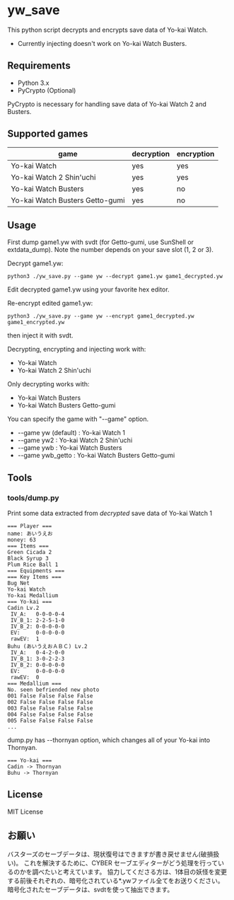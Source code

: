 # yw_save

This python script decrypts and encrypts save data of Yo-kai Watch.

* Currently injecting doesn't work on Yo-kai Watch Busters.

## Requirements

* Python 3.x
* PyCrypto (Optional)

PyCrypto is necessary for handling save data of Yo-kai Watch 2 and Busters.

## Supported games
| game                            | decryption | encryption |
| ------------------------------- | ---------- | ---------- |
| Yo-kai Watch                    | yes        | yes        |
| Yo-kai Watch 2 Shin'uchi        | yes        | yes        |
| Yo-kai Watch Busters            | yes        | no         |
| Yo-kai Watch Busters Getto-gumi | yes        | no         |

## Usage

First dump game1.yw with svdt (for Getto-gumi, use SunShell or extdata_dump).
Note the number depends on your save slot (1, 2 or 3).

Decrypt game1.yw:

    python3 ./yw_save.py --game yw --decrypt game1.yw game1_decrypted.yw

Edit decrypted game1.yw using your favorite hex editor.

Re-encrypt edited game1.yw:

    python3 ./yw_save.py --game yw --encrypt game1_decrypted.yw game1_encrypted.yw

then inject it with svdt.

Decrypting, encrypting and injecting work with:

* Yo-kai Watch
* Yo-kai Watch 2 Shin'uchi

Only decrypting works with:

* Yo-kai Watch Busters
* Yo-kai Watch Busters Getto-gumi

You can specify the game with "--game" option.

* --game yw (default) : Yo-kai Watch 1
* --game yw2 : Yo-kai Watch 2 Shin'uchi
* --game ywb : Yo-kai Watch Busters
* --game ywb_getto : Yo-kai Watch Busters Getto-gumi

## Tools
### tools/dump.py

Print some data extracted from *decrypted* save data of Yo-kai Watch 1

    === Player ===
    name: あいうえお
    money: 63
    === Items ===
    Green Cicada 2
    Black Syrup 3
    Plum Rice Ball 1
    === Equipments ===
    === Key Items ===
    Bug Net
    Yo-kai Watch
    Yo-kai Medallium
    === Yo-kai ===
    Cadin Lv.2
     IV_A:   0-0-0-0-4
     IV_B_1: 2-2-5-1-0
     IV_B_2: 0-0-0-0-0
     EV:     0-0-0-0-0
     rawEV:  1
    Buhu (あいうえおＡＢＣ) Lv.2
     IV_A:   0-4-2-0-0
     IV_B_1: 3-0-2-2-3
     IV_B_2: 0-0-0-0-0
     EV:     0-0-0-0-0
     rawEV:  0
    === Medallium ===
    No. seen befriended new photo
    001 False False False False
    002 False False False False
    003 False False False False
    004 False False False False
    005 False False False False
    ...

dump.py has --thornyan option, which changes all of your Yo-kai into Thornyan.

    === Yo-kai ===
    Cadin -> Thornyan
    Buhu -> Thornyan

## License

MIT License

## お願い

バスターズのセーブデータは、現状復号はできますが書き戻せません(破損扱い)。
これを解決するために、CYBER セーブエディターがどう処理を行っているのかを調べたいと考えています。
協力してくださる方は、1体目の妖怪を変更する前後それぞれの、暗号化されている*.ywファイル全てをお送りください。
暗号化されたセーブデータは、svdtを使って抽出できます。
